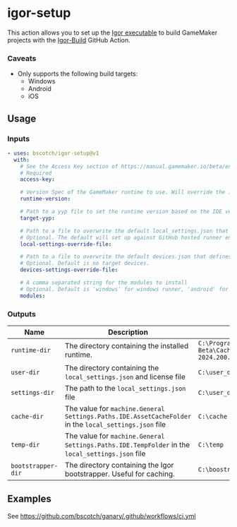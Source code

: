 # igor-setup

This action allows you to set up the [Igor executable](https://manual.gamemaker.io/beta/en/#t=Settings%2FBuilding_via_Command_Line.htm) to build GameMaker projects with the [Igor-Build](https://github.com/bscotch/igor-build) GitHub Action.

### Caveats

- Only supports the following build targets:
  - Windows
  - Android
  - iOS

## Usage

### Inputs

```yaml
- uses: bscotch/igor-setup@v1
  with:
    # See the Access Key section of https://manual.gamemaker.io/beta/en/#t=Settings%2FBuilding_via_Command_Line.htm
    # Required
    access-key:

    # Version Spec of the GameMaker runtime to use. Will override the inferred version from `target-yyp` if provided.
    runtime-version:

    # Path to a yyp file to set the runtime version based on the IDE version.
    target-yyp:

    # Path to a file to overwrite the default local_settings.json that defines the platform preferences and SDK paths. See https://manual.gamemaker.io/beta/en/#t=Setting_Up_And_Version_Information%2FPlatform_Preferences.htm
    # Optional. The default will set up against GitHub hosted runner environments https://github.com/actions/runner-images
    local-settings-override-file:

    # Path to a file to overwrite the default devices.json that defines the Device Manager. See https://manual.gamemaker.io/beta/en/#t=Setting_Up_And_Version_Information%2FThe_Device_Manager.htm
    # Optional. Default is no target devices.
    devices-settings-override-file:

    # A comma separated string for the modules to install
    # Optional. Default is 'windows' for windows runner, 'android' for Linux runner, and "ios" for MacOS runner
    modules:
```

### Outputs

| Name               | Description                                                                                           | Example                                                                |
| ------------------ | ----------------------------------------------------------------------------------------------------- | ---------------------------------------------------------------------- |
| `runtime-dir`      | The directory containing the installed runtime.                                                       | `C:\ProgramData\GameMaker-Beta\Cache\runtimes\runtime-2024.200.0.516\` |
| `user-dir`         | The directory containing the `local_settings.json` and license file                                   | `C:\user_dir\`                                                         |
| `settings-dir`     | The path to the `local_settings.json` file                                                            | `C:\user_dir\local_settings.json`                                      |
| `cache-dir`        | The value for `machine.General Settings.Paths.IDE.AssetCacheFolder` in the `local_settings.json` file | `C:\cache`                                                             |
| `temp-dir`         | The value for `machine.General Settings.Paths.IDE.TempFolder` in the `local_settings.json` file       | `C:\temp`                                                              |
| `bootstrapper-dir` | The directory containing the Igor bootstrapper. Useful for caching.                                   | `C:\boostrapper`                                                       |

## Examples

See <https://github.com/bscotch/ganary/.github/workflows/ci.yml>
